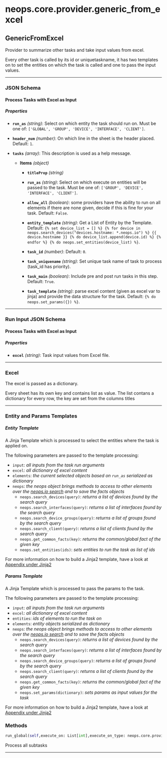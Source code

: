 # neops.core.provider.generic_from_excel
## GenericFromExcel
Provider to summarize other tasks and take input values from excel.

Every other task is called by its id or uniquetaskname,
it has two templates on to set the entities on which the task is called and one to pass the input values.

----------
### JSON Schema
#### Process Tasks with Excel as Input


##### Properties


- **`run_as`** *(string)*: Select on which entity the task should run on. Must be one of: `['GLOBAL', 'GROUP', 'DEVICE', 'INTERFACE', 'CLIENT']`.

- **`header_num`** *(number)*: On which line in the sheet is the header placed. Default: `1`.

- **`tasks`** *(array)*: This description is used as a help message.

  - **Items** *(object)*

    - **`titleProp`** *(string)*

    - **`run_as`** *(string)*: Select on which execute on entities will be passed to the task. Must be one of: `['GROUP', 'DEVICE', 'INTERFACE', 'CLIENT']`.

    - **`allow_all`** *(boolean)*: some providers have the ability to run on all elements if there are none given, decide if this is fine for your task. Default: `False`.

    - **`entity_template`** *(string)*: Get a List of Entity by the Template. Default: `{% set device_list = [] %}
{% for device in neops.search_devices("devices.hostname: *.neops.io") %}
    {{ device.hostname }}
    {% do device_list.append(device.id) %}
{% endfor %}
{% do neops.set_entities(device_list) %}`.

    - **`task_id`** *(number)*: Default: `0`.

    - **`task_uniquename`** *(string)*: Set unique task name of task to process (task_id has priority).

    - **`task_main`** *(boolean)*: Include pre and post run tasks in this step. Default: `True`.

    - **`task_template`** *(string)*: parse excel content (given as excel var to jinja) and provide the data structure for the task. Default: `{% do neops.set_params({}) %}`.


----------
### Run Input JSON Schema
#### Process Tasks with Excel as Input


##### Properties


- **`excel`** *(string)*: Task input values from Excel file.


----------
### Excel

The excel is passed as a dictionary.

Every sheet has its own key and contains list as value.
The list contans a dictionary for every row, the key are set from the columns titles

----------
### Entity and Params Templates
##### Entity Template

A Jinja Template which is processed to select the entities where the task is applied on.

The following parameters are passed to the template processing:

- `input`: _all inputs from the task run arguments_
- `excel`: _all dictionary of excel content_
- `elements`: _the current selected objects based on `run_as` serialized as dictionary_
- `neops`: _the neops object brings methods to access to other elements over the [neops.io search](#search)
and to save the facts objects_
    - `neops.search_devices(query)`: _returns a list of devices found by the search query_
    - `neops.search_interfaces(query)`: _returns a list of interfaces found by the search query_
    - `neops.search_device_groups(query)`: _returns a list of groups found by the search query_
    - `neops.search_client(query)`: _returns a list of clients found by the search query_
    - `neops.get_common_facts(key)`: _returns the common/global fact of the given key_
    - `neops.set_entities(ids)`: _sets entities to run the task as list of ids_

For more information on how to build a Jinja2 template, have a look at [Appendix under Jinja2](appendix.md#jinja2)

##### Params Template

A Jinja Template which is processed to pass the params to the task.

The following parameters are passed to the template processing:

- `input`: _all inputs from the task run arguments_
- `excel`: _all dictionary of excel content_
- `entities`: _ids of elements to run the task on_
- `elements`: _entity objects serialized as dictionary_
- `neops`: _the neops object brings methods to access to other elements over the [neops.io search](#search)
and to save the facts objects_
    - `neops.search_devices(query)`: _returns a list of devices found by the search query_
    - `neops.search_interfaces(query)`: _returns a list of interfaces found by the search query_
    - `neops.search_device_groups(query)`: _returns a list of groups found by the search query_
    - `neops.search_client(query)`: _returns a list of clients found by the search query_
    - `neops.get_common_facts(key)`: _returns the common/global fact of the given key_
    - `neops.set_params(dictionary)`: _sets params as input values for the task_

For more information on how to build a Jinja2 template, have a look at [Appendix under Jinja2](appendix.md#jinja2)

### Methods
```python
run_global(self,execute_on: List[int],execute_on_type: neops.core.provider.base.enum.RunOnEnum,dry_run: bool,task_input_kwargs: Dict[Any, Any],search_query: str,task_kwargs: Dict[Any, Any],result=neops.core.provider.base.result.provider_global_result.ProviderGlobalResult,**kwargs) -> Any
```
Process all subtasks

----------